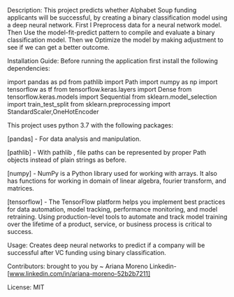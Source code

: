 

Description:
This project predicts whether Alphabet Soup funding applicants will be successful, by creating a binary classification model using a deep neural network. First I Preprocess data for a neural network model. Then Use the model-fit-predict pattern to compile and evaluate a binary classification model. Then we Optimize the model by making adjustment to see if we can get a better outcome.

Installation Guide: Before running the application first install the following dependencies:

import pandas as pd
from pathlib import Path
import numpy as np
import tensorflow as tf
from tensorflow.keras.layers import Dense
from tensorflow.keras.models import Sequential
from sklearn.model_selection import train_test_split
from sklearn.preprocessing import StandardScaler,OneHotEncoder

This project uses python 3.7 with the following packages:

[pandas] - For data analysis and manipulation.

[pathlib] - With pathlib , file paths can be represented by proper Path objects instead of plain strings as before.

[numpy] - NumPy is a Python library used for working with arrays. It also has functions for working in domain of linear algebra, fourier transform, and matrices. 

[tensorflow] - The TensorFlow platform helps you implement best practices for data automation, model tracking, performance monitoring, and model retraining. Using production-level tools to automate and track model training over the lifetime of a product, service, or business process is critical to success.

Usage: 
Creates deep neural networks to predict if a company will be successful after VC funding using binary classification.

Contributors: 
brought to you by ~ Ariana Moreno Linkedin-[www.linkedin.com/in/ariana-moreno-52b2b7211]

License: 
MIT